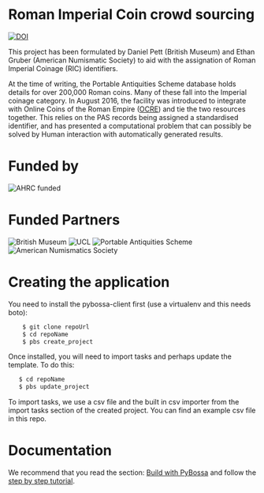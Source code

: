 # Roman Imperial Coin crowd sourcing

[![DOI](https://zenodo.org/badge/19055/MicroPasts/romanImperialCoins.svg)](https://zenodo.org/badge/latestdoi/19055/MicroPasts/romanImperialCoins)

This project has been formulated by Daniel Pett (British Museum) and Ethan Gruber (American Numismatic Society) to aid
with the assignation of Roman Imperial Coinage (RIC) identifiers. 

At the time of writing, the Portable Antiquities Scheme database holds details for over 200,000 Roman coins. Many of 
these fall into the Imperial coinage category. In August 2016, the facility was introduced to integrate with Online 
Coins of the Roman Empire ([OCRE](http://numismatics.org/ocre/)) and tie the two resources together. This relies on the PAS records being assigned a 
standardised identifier, and has presented a computational problem that can possibly be solved by Human interaction with
automatically generated results.

Funded by
=========
![AHRC funded](http://oac.lib.bris.ac.uk/Dserve/images/AHRC%20Logo%20Gray%20LScape2.JPG)

Funded Partners
===============
![British Museum](http://finds.org.uk/images/logos/bm_logo.png)
![UCL](http://crowdsourced.micropasts.org/static/img/black.jpg)
![Portable Antiquities Scheme](http://www.dayofarchaeology.com/wp-content/uploads/2011/05/pasrgbsize4.jpg)
![American Numismatics Society](http://numismatics.org/pmwiki/pub/skins/ans/ans_seal.gif)

Creating the application
========================

You need to install the pybossa-client first (use a virtualenv and this needs boto):

```bash
    $ git clone repoUrl
    $ cd repoName
    $ pbs create_project
```

Once installed, you will need to import tasks and perhaps update the template. To do this:

```bash
   $ cd repoName
   $ pbs update_project
```

To import tasks, we use a csv file and the built in csv importer from the import tasks section of the created project.
You can find an example csv file in this repo.

Documentation
=============

We recommend that you read the section: [Build with PyBossa](http://docs.pybossa.com/en/latest/build_with_pybossa.html) 
and follow the [step by step tutorial](http://docs.pybossa.com/en/latest/user/tutorial.html).

